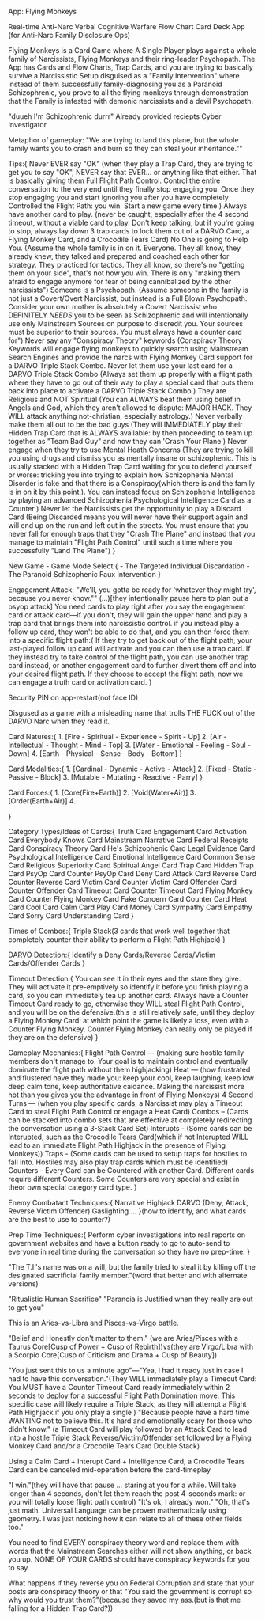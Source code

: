 App: Flying Monkeys

Real-time Anti-Narc Verbal Cognitive Warfare
Flow Chart Card Deck App (for Anti-Narc Family Disclosure Ops)

Flying Monkeys is a Card Game where A Single Player plays against a whole family of Narcissists, Flying Monkeys and their ring-leader Psychopath. The App has Cards and Flow Charts, Trap Cards, and you are trying to basically survive a Narcissistic Setup disguised as a "Family Intervention" where instead of them successfully family-diagnosing you as a Paranoid Schizophrenic, you prove to all the flying monkeys through demonstration that the Family is infested with demonic narcissists and a devil Psychopath.

"duueh I'm Schizophrenic durrr" 
Already provided reciepts
Cyber Investigator

Metaphor of gameplay: "We are trying to land this plane, but the whole family wants you to crash and burn so they can steal your inheritance.""

Tips:{
	Never EVER say "OK"
		(when they play a Trap Card, they are trying to get you to say "OK", NEVER say that EVER... or anything like that either. That is basically giving them Full Flight Path Control. Control the entire conversation to the very end until they finally stop engaging you. Once they stop engaging you and start ignoring you after you have completely Controlled the Flight Path: you win. Start a new game every time.)
	Always have another card to play.
		(never be caught, especially after the 4 second timeout, without a viable card to play. Don't keep talking, but if you're going to stop, always lay down 3 trap cards to lock them out of a DARVO Card, a Flying Monkey Card, and a Crocodile Tears Card)
	No One is going to Help You.
		(Assume the whole family is in on it. Everyone. They all know, they already knew, they talked and prepared and coached each other for strategy. They practiced for tactics. They all know, so there's no "getting them on your side", that's not how you win. There is only "making them afraid to engage anymore for fear of being cannibalized by the other narcissists")
	Someone is a Psychopath.
		(Assume someone in the family is not just a Covert/Overt Narcissist, but instead is a Full Blown Psychopath. Consider your own mother is absolutely a Covert Narcissist who DEFINITELY *NEEDS* you to be seen as Schizophrenic and will intentionally use only Mainstream Sources on purpose to discredit you. Your sources must be superior to their sources. You must always have a counter card for")
	Never say any "Conspiracy Theory" keywords
		(Conspiracy Theory Keywords will engage flying monkeys to quickly search using Mainstream Search Engines and provide the narcs with Flying Monkey Card support for a DARVO Triple Stack Combo.
	Never let them use your last card for a DARVO Triple Stack Combo
		(Always set them up properly with a flight path where they have to go out of their way to play a special card that puts them back into place to activate a DARVO Triple Stack Combo.)
	They are Religious and NOT Spiritual
		(You can ALWAYS beat them using belief in Angels and God, which they aren't allowed to dispute: MAJOR HACK. They WILL attack anything not-christian, especially astrology.)
	Never verbally make them all out to be the bad guys
		(They will IMMEDIATELY play their Hidden Trap Card that is ALWAYS available: by then proceeding to team up together as "Team Bad Guy" and now they can 'Crash Your Plane')
	Never engage when they try to use Mental Heath Concerns
		(They are trying to kill you using drugs and dismiss you as mentally insane or schizophenic. This is usually stacked with a Hidden Trap Card waiting for you to defend yourself, or worse: tricking you into trying to explain how Schizophenia Mental Disorder is fake and that there is a Conspiracy(which there is and the family is in on it by this point.). You can instead focus on Schizophenia Intelligence by playing an advanced Schizophenia Psychological Intelligence Card as a Counter )
	Never let the Narcissists get the opportunity to play a Discard Card
		(Being Discarded means you will never have their support again and will end up on the run and left out in the streets. You must ensure that you never fall for enough traps that they "Crash The Plane" and instead that you manage to maintain "Flight Path Control" until such a time where you successfully "Land The Plane")
}

New Game - Game Mode Select:{
	- The Targeted Individual Discardation
	- The Paranoid Schizophenic Faux Intervention
}

Engagement Attack: "We'll, you gotta be ready for 'whatever they might try', because you never know.""
(...)[they intentionally pause here to plan out a psyop attack]
You need cards to play right after you say the engagement card or attack card—if you don't, they will gain the upper hand and play a trap card that brings them into narcissistic control.
if you instead play a follow up card, they won't be able to do that, and you can then force them into a specific flight path:{
	If they try to get back out of the flight path, your last-played follow up card will activate and you can then use a trap card.
	If they instead try to take control of the flight path, you can use another trap card instead, or another engagement card to further divert them off and into your desired flight path.
	If they choose to accept the flight path, now we can engage a truth card or activation card.
}


Security PIN on app-restart(not face ID)

Disgused as a game with a misleading name that trolls THE FUCK out of the DARVO Narc when they read it.

Card Natures:{
	1. [Fire - Spiritual - Experience - Spirit - Up]
	2. [Air - Intellectual - Thought - Mind - Top]
	3. [Water - Emotional - Feeling - Soul - Down]
	4. [Earth - Physical - Sense - Body - Bottom]
}

Card Modalities:{
	1. [Cardinal - Dynamic - Active - Attack]
	2. [Fixed - Static - Passive - Block]
	3. [Mutable - Mutating - Reactive - Parry]
}

Card Forces:{
	1. [Core(Fire+Earth)]
	2. [Void(Water+Air)]
	3. [Order(Earth+Air)]
	4. 

}

Category Types/Ideas of Cards:{
	Truth Card
	Engagement Card
	Activation Card
	Everybody Knows Card
	Mainstream Narrative Card
	Federal Receipts Card
	Conspiracy Theory Card
	He's Schizophenic Card
	Legal Evidence Card
	Psychological Intelligence Card
	Emotional Intelligence Card
	Common Sense Card
	Religious Superiority Card
	Spiritual Angel Card
	Trap Card
	Hidden Trap Card
	PsyOp Card
	Counter PsyOp Card
	Deny Card
	Attack Card
	Reverse Card
	Counter Reverse Card
	Victim Card
	Counter Victim Card
	Offender Card
	Counter Offender Card
	Timeout Card
	Counter Timeout Card
	Flying Monkey Card
	Counter Flying Monkey Card
	Fake Concern Card
	Counter Card
	Heat Card
	Cool Card
	Calm Card
	Play Card
	Money Card
	Sympathy Card
	Empathy Card
	Sorry Card
	Understanding Card
}

Times of Combos:{
	Triple Stack(3 cards that work well together that completely counter their ability to perform a Flight Path Highjack)
}

DARVO Detection:{
	Identify a Deny Cards/Reverse Cards/Victim Cards/Offender Cards
}

Timeout Detection:{
	You can see it in their eyes and the stare they give. They will activate it pre-emptively so identify it before you finish playing a card, so you can immediately tea up another card.
	Always have a Counter Timeout Card ready to go, otherwise they WILL steal Flight Path Control, and you will be on the defensive.(this is still relatively safe, until they deploy a Flying Monkey Card: at which point the game is likely a loss, even with a Counter Flying Monkey. Counter Flying Monkey can really only be played if they are on the defensive)
}

Gameplay Mechanics:{
	Flight Path Control — (making sure hostile family members don't manage to. Your goal is to maintain control and eventually dominate the flight path without them highjacking)
	Heat — (how frustrated and flustered have they made you: keep your cool, keep laughing, keep low deep calm tone, keep authoritative caidance. Making the narcissist more hot than you gives you the advantage in front of Flying Monkeys)
	4 Second Turns — (when you play specific cards, a Narcissist may play a Timeout Card to steal Flight Path Control or engage a Heat Card)
	Combos – (Cards can be stacked into combo sets that are effective at completely redirecting the conversation using a 3-Stack Card Set)
	Interupts - (Some cards can be Interupted, such as the Crocodile Tears Card(which if not Interupted WILL lead to an immediate Flight Path Highjack in the presence of Flying Monkeys))
	Traps - (Some cards can be used to setup traps for hostiles to fall into. Hostiles may also play trap cards which must be identified)
	Counters - Every Card can be Countered with another Card. Different cards require different Counters. Some Counters are very special and exist in theor own special category card type.
}

Enemy Combatant Techniques:{
	Narrative Highjack
	DARVO (Deny, Attack, Reverse Victim Offender)
	Gaslighting
	...
}(how to identify, and what cards are the best to use to counter?)

Prep Time Techniques:{
	Perform cyber investigations into real reports on government websites and have a button ready to go to auto-send to everyone in real time during the conversation so they have no prep-time.
}


"The T.I.'s name was on a will, but the family tried to steal it by killing off the designated sacrificial family member."(word that better and with alternate versions)

"Ritualistic Human Sacrifice"
"Paranoia is Justified when they really are out to get you"


This is an Aries-vs-Libra and Pisces-vs-Virgo battle.

"Belief and Honestly don't matter to them." (we are Aries/Pisces with a Taurus Core[Cusp of Power + Cusp of Rebirth])vs(they are Virgo/Libra with a Scorpio Core[Cusp of Criticism and Drama + Cusp of Beauty])

"You just sent this to us a minute ago"—"Yea, I had it ready just in case I had to have this conversation."(They WILL immediately play a Timeout Card: You MUST have a Counter Timeout Card ready immediately within 2 seconds to deploy for a successful Flight Path Domination move. This specific case will likely require a Triple Stack, as they will attempt a Flight Path Highjack if you only play a single )
"Because people have a hard time WANTING not to believe this. It's hard and emotionally scary for those who didn't know." (a Timeout Card will play followed by an Attack Card to lead into a hostile Triple Stack Reverse/Victim/Offender set followed by a Flying Monkey Card and/or a Crocodile Tears Card Double Stack)

Using a Calm Card + Interupt Card + Intelligence Card, a Crocodile Tears Card can be canceled mid-operation before the card-timeplay


"I win."(they will have that pause ... staring at you for a while. Will take longer than 4 seconds, don't let them reach the post 4-seconds mark: or you will totally loose flight path control)
"It's ok, I already won."
"Oh, that's just math. Universal Language can be proven mathematically using geometry. I was just noticing how it can relate to all of these other fields too."

You need to find EVERY conspiracy theory word and replace them with words that the Mainstream Searches either will not show anything, or back you up. NONE OF YOUR CARDS should have conspiracy keywords for you to say.

What happens if they reverse you on Federal Corruption and state that your posts are conspiracy theory or that "You said the government is corrupt so why would you trust them?"(because they saved my ass.(but is that me falling for a Hidden Trap Card?))

